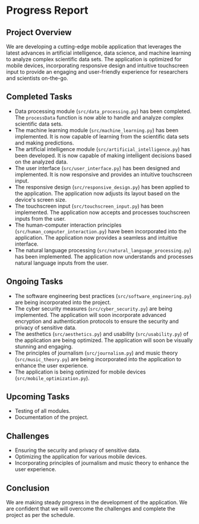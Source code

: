 # Progress Report

## Project Overview

We are developing a cutting-edge mobile application that leverages the latest advances in artificial intelligence, data science, and machine learning to analyze complex scientific data sets. The application is optimized for mobile devices, incorporating responsive design and intuitive touchscreen input to provide an engaging and user-friendly experience for researchers and scientists on-the-go.

## Completed Tasks

- Data processing module (`src/data_processing.py`) has been completed. The `processData` function is now able to handle and analyze complex scientific data sets.
- The machine learning module (`src/machine_learning.py`) has been implemented. It is now capable of learning from the scientific data sets and making predictions.
- The artificial intelligence module (`src/artificial_intelligence.py`) has been developed. It is now capable of making intelligent decisions based on the analyzed data.
- The user interface (`src/user_interface.py`) has been designed and implemented. It is now responsive and provides an intuitive touchscreen input.
- The responsive design (`src/responsive_design.py`) has been applied to the application. The application now adjusts its layout based on the device's screen size.
- The touchscreen input (`src/touchscreen_input.py`) has been implemented. The application now accepts and processes touchscreen inputs from the user.
- The human-computer interaction principles (`src/human_computer_interaction.py`) have been incorporated into the application. The application now provides a seamless and intuitive interface.
- The natural language processing (`src/natural_language_processing.py`) has been implemented. The application now understands and processes natural language inputs from the user.

## Ongoing Tasks

- The software engineering best practices (`src/software_engineering.py`) are being incorporated into the project.
- The cyber security measures (`src/cyber_security.py`) are being implemented. The application will soon incorporate advanced encryption and authentication protocols to ensure the security and privacy of sensitive data.
- The aesthetics (`src/aesthetics.py`) and usability (`src/usability.py`) of the application are being optimized. The application will soon be visually stunning and engaging.
- The principles of journalism (`src/journalism.py`) and music theory (`src/music_theory.py`) are being incorporated into the application to enhance the user experience.
- The application is being optimized for mobile devices (`src/mobile_optimization.py`).

## Upcoming Tasks

- Testing of all modules.
- Documentation of the project.

## Challenges

- Ensuring the security and privacy of sensitive data.
- Optimizing the application for various mobile devices.
- Incorporating principles of journalism and music theory to enhance the user experience.

## Conclusion

We are making steady progress in the development of the application. We are confident that we will overcome the challenges and complete the project as per the schedule.